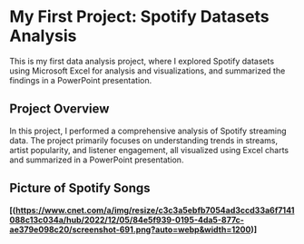 # My First Project: Spotify Datasets Analysis

This is my first data analysis project, where I explored Spotify datasets using Microsoft Excel for analysis and visualizations, and summarized the findings in a PowerPoint presentation.

## Project Overview
In this project, I performed a comprehensive analysis of Spotify streaming data. The project primarily focuses on understanding trends in streams, artist popularity, and listener engagement, all visualized using Excel charts and summarized in a PowerPoint presentation.

## Picture of Spotify Songs
**[(https://www.cnet.com/a/img/resize/c3c3a5ebfb7054ad3ccd33a6f7141088c13c034a/hub/2022/12/05/84e5f939-0195-4da5-877c-ae379e098c20/screenshot-691.png?auto=webp&width=1200)]**

